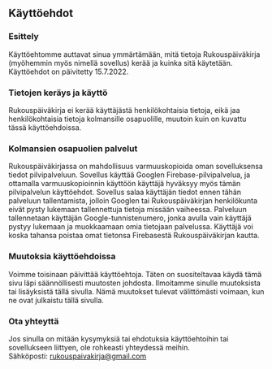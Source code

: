 Käyttöehdot  
----------------

### Esittely
Käyttöehtomme auttavat sinua ymmärtämään, mitä tietoja Rukouspäiväkirja (myöhemmin myös nimellä sovellus) kerää ja kuinka sitä käytetään. 
Käyttöehdot on päivitetty 15.7.2022.
 

### Tietojen keräys ja käyttö
Rukouspäiväkirja ei kerää käyttäjästä henkilökohtaisia tietoja, eikä jaa henkilökohtaisia tietoja kolmansille osapuolille, muutoin kuin on kuvattu tässä käyttöehdoissa. 

### Kolmansien osapuolien palvelut
Rukouspäiväkirjassa on mahdollisuus varmuuskopioida oman sovelluksensa tiedot pilvipalveluun. Sovellus käyttää Googlen Firebase-pilvipalvelua, ja ottamalla varmuuskopioinnin käyttöön käyttäjä hyväksyy myös tämän pilvipalvelun käyttöehdot. Sovellus salaa käyttäjän tiedot ennen tähän palveluun tallentamista, jolloin Googlen tai Rukouspäiväkirjan henkilökunta eivät pysty lukemaan tallennettuja tietoja missään vaiheessa. Palveluun tallennetaan käyttäjän Google-tunnistenumero, jonka avulla vain käyttäjä pystyy lukemaan ja muokkaamaan omia tietojaan palvelussa. Käyttäjä voi koska tahansa poistaa omat tietonsa Firebasestä Rukouspäiväkirjan kautta. 

### Muutoksia käyttöehdoissa
Voimme toisinaan päivittää käyttöehtoja. Täten on suositeltavaa käydä tämä sivu läpi säännöllisesti muutosten johdosta. Ilmoitamme sinulle muutoksista tai lisäyksistä tällä sivulla. Nämä muutokset tulevat välittömästi voimaan, kun ne ovat julkaistu tällä sivulla.

### Ota yhteyttä
Jos sinulla on mitään kysymyksiä tai ehdotuksia käyttöehtoihin tai sovellukseen liittyen, ole rohkeasti yhteydessä meihin.  
   Sähköposti: rukouspaivakirja@gmail.com
